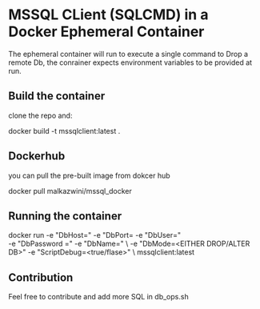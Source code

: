 # MSSQL CLient (SQLCMD) in a Docker Ephemeral Container 

The ephemeral container will run to execute a single command to Drop a remote Db, the conrainer expects  environment variables to be provided at run. 

## Build the container

clone the repo and: 

docker build -t mssqlclient:latest . 

## Dockerhub
you can pull the pre-built image from dokcer hub

docker pull malkazwini/mssql_docker

 
## Running the container
docker run -e "DbHost=<DB ENDPOINT>" -e "DbPort=<DB PORT> -e "DbUser=<DB USERNAME>" \
 		   -e "DbPassword =<DB PASSWORD>" -e "DbName=<DB NAME>" \ 
 		    -e "DbMode=<EITHER DROP/ALTER DB>" -e "ScriptDebug=<true/flase>" \ mssqlclient:latest


## Contribution 

Feel free to contribute and add more SQL in db_ops.sh

